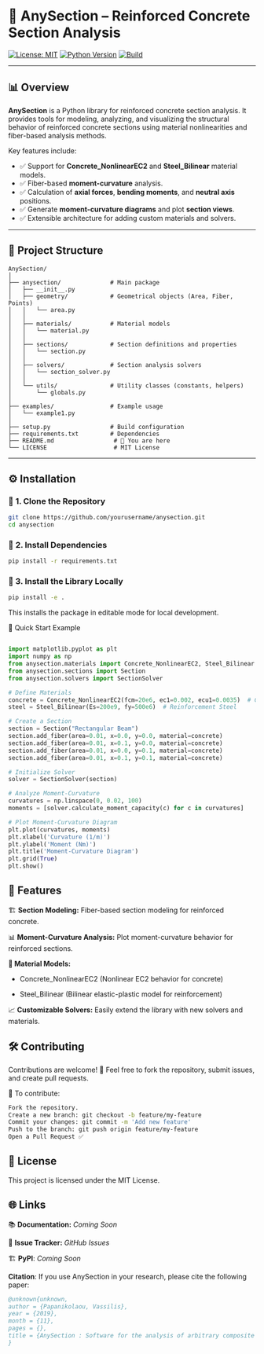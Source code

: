 # 📐 **AnySection** – Reinforced Concrete Section Analysis

[![License: MIT](https://img.shields.io/badge/License-MIT-yellow.svg)](https://opensource.org/licenses/MIT)
[![Python Version](https://img.shields.io/badge/Python-3.7%2B-blue)](https://www.python.org/downloads/)
[![Build](https://img.shields.io/badge/build-passing-brightgreen)]()

---

## 📊 **Overview**

**AnySection** is a Python library for reinforced concrete section analysis. It provides tools for modeling, analyzing, and visualizing the structural behavior of reinforced concrete sections using material nonlinearities and fiber-based analysis methods.

Key features include:

- ✅ Support for **Concrete_NonlinearEC2** and **Steel_Bilinear** material models.
- ✅ Fiber-based **moment-curvature** analysis.
- ✅ Calculation of **axial forces**, **bending moments**, and **neutral axis** positions.
- ✅ Generate **moment-curvature diagrams** and plot **section views**.
- ✅ Extensible architecture for adding custom materials and solvers.

---

## 📁 **Project Structure**
```
AnySection/
│
├── anysection/              # Main package
│   ├── __init__.py
│   ├── geometry/            # Geometrical objects (Area, Fiber, Points)
│   │   └── area.py
│   │
│   ├── materials/           # Material models
│   │   └── material.py
│   │
│   ├── sections/            # Section definitions and properties
│   │   └── section.py
│   │
│   ├── solvers/             # Section analysis solvers
│   │   └── section_solver.py
│   │
│   └── utils/               # Utility classes (constants, helpers)
│       └── globals.py
│
├── examples/                # Example usage
│   └── example1.py
│
├── setup.py                 # Build configuration
├── requirements.txt         # Dependencies
├── README.md                 # 📖 You are here
└── LICENSE                   # MIT License
```

---

## ⚙️ **Installation**

### 🔹 **1. Clone the Repository**

```bash
git clone https://github.com/yourusername/anysection.git
cd anysection
```

### 🔹 **2. Install Dependencies**

```bash
pip install -r requirements.txt
```
### 🔹 3. Install the Library Locally
```bash
pip install -e .
```
This installs the package in editable mode for local development.

🧮 Quick Start Example
```python

import matplotlib.pyplot as plt
import numpy as np
from anysection.materials import Concrete_NonlinearEC2, Steel_Bilinear
from anysection.sections import Section
from anysection.solvers import SectionSolver

# Define Materials
concrete = Concrete_NonlinearEC2(fcm=20e6, ec1=0.002, ecu1=0.0035)  # C20/25 Concrete
steel = Steel_Bilinear(Es=200e9, fy=500e6)  # Reinforcement Steel

# Create a Section
section = Section("Rectangular Beam")
section.add_fiber(area=0.01, x=0.0, y=0.0, material=concrete)
section.add_fiber(area=0.01, x=0.1, y=0.0, material=concrete)
section.add_fiber(area=0.01, x=0.0, y=0.1, material=concrete)
section.add_fiber(area=0.01, x=0.1, y=0.1, material=concrete)

# Initialize Solver
solver = SectionSolver(section)

# Analyze Moment-Curvature
curvatures = np.linspace(0, 0.02, 100)
moments = [solver.calculate_moment_capacity(c) for c in curvatures]

# Plot Moment-Curvature Diagram
plt.plot(curvatures, moments)
plt.xlabel('Curvature (1/m)')
plt.ylabel('Moment (Nm)')
plt.title('Moment-Curvature Diagram')
plt.grid(True)
plt.show()
```

## 📐 Features
🏗️ **Section Modeling:** Fiber-based section modeling for reinforced concrete.

📊 **Moment-Curvature Analysis:** Plot moment-curvature behavior for reinforced sections.


**📏 Material Models:**
- Concrete_NonlinearEC2 (Nonlinear EC2 behavior for concrete)

- Steel_Bilinear (Bilinear elastic-plastic model for reinforcement)


📈 **Customizable Solvers:** Easily extend the library with new solvers and materials.


## 🛠️ Contributing
Contributions are welcome! 🚀 Feel free to fork the repository, submit issues, and create pull requests.

📢 To contribute:
```bash
Fork the repository.
Create a new branch: git checkout -b feature/my-feature
Commit your changes: git commit -m 'Add new feature'
Push to the branch: git push origin feature/my-feature
Open a Pull Request ✅
```

## 📄 **License**

This project is licensed under the MIT License.

## 🌐 **Links**
📚 **Documentation:** *Coming Soon*

🐛 **Issue Tracker:** *GitHub Issues*

🏗️ **PyPI**: *Coming Soon*

**Citation**:
If you use AnySection in your research, please cite the following paper:

```bibtex
@unknown{unknown,
author = {Papanikolaou, Vassilis},
year = {2019},
month = {11},
pages = {},
title = {AnySection : Software for the analysis of arbitrary composite sections in biaxial bending and axial load}
}
```